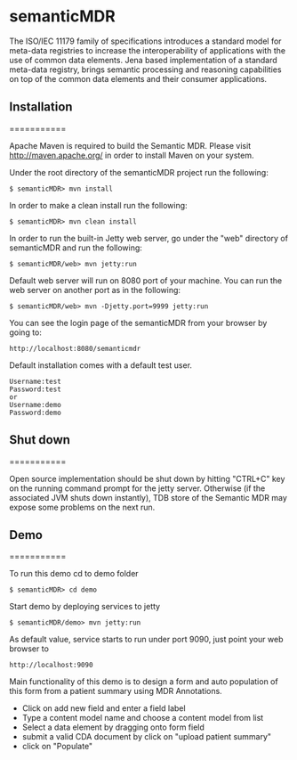 semanticMDR
===========

The ISO/IEC 11179 family of specifications introduces a standard model 
for meta-data registries to increase the interoperability of applications 
with the use of common data elements. Jena based implementation of a standard 
meta-data registry, brings semantic processing and reasoning capabilities 
on top of the common data elements and their consumer applications.

## Installation
===========

Apache Maven is required to build the Semantic MDR. Please visit
http://maven.apache.org/ in order to install Maven on your system.

Under the root directory of the semanticMDR project run the following:

	$ semanticMDR> mvn install

In order to make a clean install run the following:

	$ semanticMDR> mvn clean install

In order to run the built-in Jetty web server, go under the "web" directory of
semanticMDR and run the following:

	$ semanticMDR/web> mvn jetty:run 

Default web server will run on 8080 port of your machine. You can run the web server
on another port as in the following:

	$ semanticMDR/web> mvn -Djetty.port=9999 jetty:run

You can see the login page of the semanticMDR from your browser by going to:

	http://localhost:8080/semanticmdr

Default installation comes with a default test user.
	
	Username:test
	Password:test
	or
	Username:demo
	Password:demo

## Shut down
===========

 Open source implementation should be shut down by hitting "CTRL+C" key on the running command
 prompt for the jetty server. Otherwise (if the associated JVM shuts down instantly), TDB store 
 of the Semantic MDR may expose some problems on the next run.
	
## Demo
===========

 To run this demo cd to demo folder
 
	$ semanticMDR> cd demo
	
 Start demo by deploying services to jetty
	
	$ semanticMDR/demo> mvn jetty:run
	
 As default value, service starts to run under port 9090, just point your web browser to
 
	http://localhost:9090
	
 Main functionality of this demo is to design a form and auto population of this form from a patient summary using MDR Annotations.
 - Click on add new field and enter a field label
 - Type a content model name and choose a content model from list
 - Select a data element by dragging onto form field
 - submit a valid CDA document by click on "upload patient summary" 
 - click on "Populate"

 
